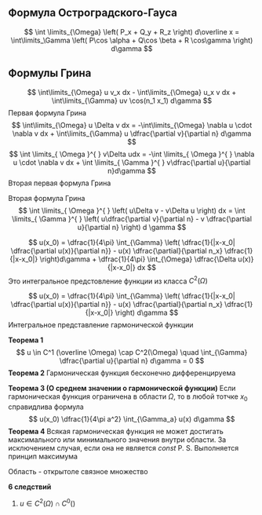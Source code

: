 ## Формула Остроградского-Гауса
$$
\int \limits_{\Omega} \left( P_x + Q_y + R_z \right) d\overline x = \int\limits_\Gamma \left( P\cos \alpha + Q\cos \beta + R \cos\gamma \right) d\gamma
$$
## Формулы Грина
$$
\int\limits_{\Omega} u v_x dx - \int\limits_{\Omega} u_x v dx + \int\limits_{\Gamma} uv \cos(n_1 x_1) d\gamma
$$
Первая формула Грина
$$
\int\limits_{\Omega} u \Delta v dx = -\int\limits_{\Omega} \nabla u \cdot \nabla v dx + \int\limits_{\Gamma} u \dfrac{\partial v}{\partial n} d\gamma
$$
$$
\int \limits_{ \Omega }^{  } v\Delta udx = -\int \limits_{ \Omega }^{  } \nabla u \cdot \nabla v dx + \int \limits_{ \Gamma }^{  } v\dfrac{\partial u}{\partial n}d\gamma
$$
Вторая первая формула Грина

Вторая формула Грина
$$
\int \limits_{ \Omega }^{  } \left( u\Delta v - v\Delta u \right) dx = \int \limits_{ \Gamma }^{  } \left( u\dfrac{\partial v}{\partial n} - v \dfrac{\partial u}{\partial n} \right) d \gamma
$$

$$
u(x_0) = \dfrac{1}{4\pi} \int_{\Gamma} \left( \dfrac{1}{|x-x_0| \dfrac{\partial u(x)}{\partial n}} - u(x) \dfrac{\partial}{\partial n_x} \dfrac{1}{|x-x_0|} 
\right)d\gamma + \dfrac{1}{4\pi} \int_{\Omega} \dfrac{\Delta u(x)}{|x-x_0|} dx
$$
Это интегральное предстовление функции из класса $C^2(\Omega)$

$$
u(x_0) = \dfrac{1}{4\pi} \int_{\Gamma} \left( \dfrac{1}{|x-x_0| \dfrac{\partial u(x)}{\partial n}} - u(x) \dfrac{\partial}{\partial n_x} \dfrac{1}{|x-x_0|} \right) d\gamma
$$
Интегральное представление гармонической функции

**Теорема 1**
$$
u \in C^1 (\overline \Omega) \cap C^2(\Omega) \quad \int_{\Gamma} \dfrac{\partial u}{\partial n} d\gamma = 0
$$
**Теорема 2**
Гармоническая функция бесконечно дифференцируема

**Теорема 3 (О среднем значении о гармонической функции)**
Если гармоническая функция ограничена в области $\Omega$, то в любой тотчке $x_0$ справидлива формула
$$
u(x_0) \dfrac{1}{4\pi a^2} \int_{\Gamma_a} u(x) d\gamma
$$
**Теорема 4**
Всякая гармоническая функция не может достигать максимального или минимального значения внутри области. За исключением случая, если она не является $const$
P. S. Выполняется принцип максимума


Область - открытоле связное множество

**6 следствий**
  1. $u\in C^2(\Omega) \cap C^0()$